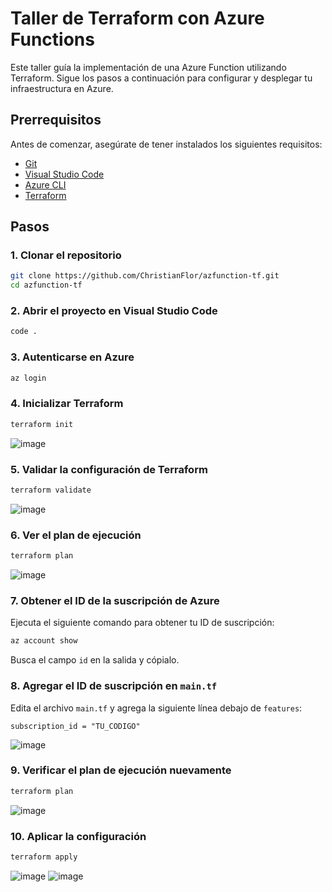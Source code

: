 # Taller de Terraform con Azure Functions

Este taller guía la implementación de una Azure Function utilizando Terraform. Sigue los pasos a continuación para configurar y desplegar tu infraestructura en Azure.

## Prerrequisitos

Antes de comenzar, asegúrate de tener instalados los siguientes requisitos:

- [Git](https://git-scm.com/)
- [Visual Studio Code](https://code.visualstudio.com/)
- [Azure CLI](https://learn.microsoft.com/en-us/cli/azure/install-azure-cli)
- [Terraform](https://developer.hashicorp.com/terraform/tutorials/azure-get-started/install-cli)

## Pasos

### 1. Clonar el repositorio

```sh
git clone https://github.com/ChristianFlor/azfunction-tf.git
cd azfunction-tf
```

### 2. Abrir el proyecto en Visual Studio Code

```sh
code .
```

### 3. Autenticarse en Azure

```sh
az login
```

### 4. Inicializar Terraform

```sh
terraform init
```
![image](https://github.com/user-attachments/assets/a18e8ba4-19a3-469e-9b82-7e98203b81d7)

### 5. Validar la configuración de Terraform

```sh
terraform validate
```
![image](https://github.com/user-attachments/assets/98dbe511-93d4-4d77-ac99-85798b9596ff)

### 6. Ver el plan de ejecución

```sh
terraform plan
```
![image](https://github.com/user-attachments/assets/d82937fa-c412-4683-b546-58724b8b8b40)

### 7. Obtener el ID de la suscripción de Azure

Ejecuta el siguiente comando para obtener tu ID de suscripción:

```sh
az account show
```

Busca el campo `id` en la salida y cópialo.

### 8. Agregar el ID de suscripción en `main.tf`

Edita el archivo `main.tf` y agrega la siguiente línea debajo de `features`:

```hcl
subscription_id = "TU_CODIGO"
```
![image](https://github.com/user-attachments/assets/dc2a5c67-cd15-40f9-9fdb-a9246b5a48f2)

### 9. Verificar el plan de ejecución nuevamente

```sh
terraform plan
```
![image](https://github.com/user-attachments/assets/6ce5dafe-e5dd-448d-b990-a2af84b21fab)

### 10. Aplicar la configuración

```sh
terraform apply
```
![image](https://github.com/user-attachments/assets/3d1831ff-cd09-49d5-aecd-450eb0e5d20f)
![image](https://github.com/user-attachments/assets/692ef8ab-6382-4b6c-a69e-2280ea7a9884)

